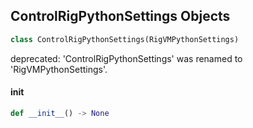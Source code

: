 ## ControlRigPythonSettings Objects

```python
class ControlRigPythonSettings(RigVMPythonSettings)
```

deprecated: 'ControlRigPythonSettings' was renamed to 'RigVMPythonSettings'.

<a id="unreal.ControlRigPythonSettings.__init__"></a>

#### __init__

```python
def __init__() -> None
```

<a id="unreal.PaperFlipbookKeyFrame"></a>